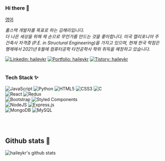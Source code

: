 ### Hi there 👋

[영어](https://github.com/haileykr/haileykr/blob/main/README.md)

<p><em>풀스택 개발자를 목표로 하는 김해리입니다.<br>
   더 나은 세상을 위해 제 손으로 무언가를 만드는 것을 좋아합니다.
   미국 캘리포니아 주 건축사 자격증 (P.E. in Structural Engineering)을 가지고 있으며, 현재 한국 학점은행제에서 2021년 8월에 컴퓨터공학 타전공학사 학위 취득을 예정하고 있습니다.
  </em></p>
  
[![Linkedin: haileykr](https://img.shields.io/badge/-hailey_harry_kim-blue?style=flat-square&logo=Linkedin&logoColor=white&link=https://www.linkedin.com/in/haileyharrykim/)](https://www.linkedin.com/in/haileyharrykim/) [![Portfolio: haileykr](https://img.shields.io/badge/-portfolio_github_blog-green?style=flat-square&logo=Github&logoColor=white&link=https://haileykr.github.io)](https://haileykr.github.io) [![Tistory: haileykr](https://img.shields.io/badge/-tistory_(korean)-black?style=flat-square&logo=Github_Sponsors&logoColor=white&link=https://www.linkedin.com/in/haileyharrykim/)](https://piaflu.tistory.com)
<br /><br />

### Tech Stack ✨
<img alt="JavaScript" src="https://img.shields.io/badge/javascript-%23323330.svg?style=for-the-badge&logo=javascript&logoColor=%23F7DF1E"/> <img alt="Python" src="https://img.shields.io/badge/python-%2314354C.svg?style=for-the-badge&logo=python&logoColor=white"/> <img alt="HTML5" src="https://img.shields.io/badge/html5-%23E34F26.svg?style=for-the-badge&logo=html5&logoColor=white"/> <img alt="CSS3" src="https://img.shields.io/badge/css3-%231572B6.svg?style=for-the-badge&logo=css3&logoColor=white" /> <img alt="C" src="https://img.shields.io/badge/c-%2300599C.svg?style=for-the-badge&logo=c&logoColor=white" /><br />
  <img alt="React" src="https://img.shields.io/badge/react-%2320232a.svg?style=for-the-badge&logo=react&logoColor=%2361DAFB"/> <img alt="Redux" src="https://img.shields.io/badge/redux-%23593d88.svg?style=for-the-badge&logo=redux&logoColor=white" />  <br />
  <img alt="Bootstrap" src="https://img.shields.io/badge/bootstrap-%23563D7C.svg?style=for-the-badge&logo=bootstrap&logoColor=white"/> <img alt="Styled Components" src="https://img.shields.io/badge/styled--components-DB7093?style=for-the-badge&logo=styled-components&logoColor=white"/><br/>
  <img alt="NodeJS" src="https://img.shields.io/badge/node.js-%2343853D.svg?style=for-the-badge&logo=node-dot-js&logoColor=white"/> <img alt="Express.js" src="https://img.shields.io/badge/express.js-%23404d59.svg?style=for-the-badge&logo=express&logoColor=%2361DAFB"/> <br />
  <img alt="MongoDB" src ="https://img.shields.io/badge/MongoDB-%234ea94b.svg?style=for-the-badge&logo=mongodb&logoColor=white"/> <img alt="MySQL" src="https://img.shields.io/badge/mysql-%2300f.svg?style=for-the-badge&logo=mysql&logoColor=white" /><br />

<!-- const aboutMe = {
   languages: ["JavaScript", "Python", "HTML", "CSS", "C"],
   technologies: {
      ✨ frontEnd: {
         js: ["React"],
         css: ["Bootstrap", "Bulma", "Semantic UI"],
      },
      💻 backEnd: {
         js: ["Node.js", "Express"],
      },
      💬 databases: ["MongoDB", "mySQL"],
   }
}; -->
</br></br>
<h2>Github stats 🌱</h2>

![haileykr's github stats](https://github-readme-stats.vercel.app/api?username=haileykr&show_icons=true)

